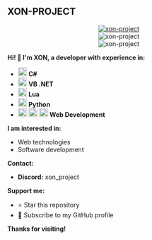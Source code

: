 ## XON-PROJECT

<div align="center">
  <a href="https://github.com/xon-project">
    <img src="https://github-readme-stats.vercel.app/api?username=xon-project&show_icons=true&theme=tokyonight&count_private=true&hide_border=true" alt="xon-project" />
  </a>
  <br />
  <img src="https://github-readme-stats.vercel.app/api/top-langs/?username=xon-project&layout=compact&langs_count=5&theme=tokyonight" alt="xon-project" />
  <br />
  <img src="https://komarev.com/ghpvc/?username=xon-project&label=Profile%20Views&color=0e75b6&style=flat" alt="xon-project" />
</div>

**Hi! 👋 I'm XON, a developer with experience in:**

- <img src="https://cdn.jsdelivr.net/gh/devicons/devicon/icons/csharp/csharp-original.svg" alt="C#" width="20" height="20"/> **C#**
- <img src="https://cdn.jsdelivr.net/gh/devicons/devicon/icons/dot-net/dot-net-original.svg" alt=".NET" width="20" height="20"/> **VB .NET**
- <img src="https://cdn.jsdelivr.net/gh/devicons/devicon/icons/lua/lua-original.svg" alt="Lua" width="20" height="20"/> **Lua**
- <img src="https://cdn.jsdelivr.net/gh/devicons/devicon/icons/python/python-original.svg" alt="Python" width="20" height="20"/> **Python**
- <img src="https://cdn.jsdelivr.net/gh/devicons/devicon/icons/html5/html5-original.svg" alt="HTML5" width="20" height="20"/> <img src="https://cdn.jsdelivr.net/gh/devicons/devicon/icons/css3/css3-original.svg" alt="CSS3" width="20" height="20"/> <img src="https://cdn.jsdelivr.net/gh/devicons/devicon/icons/javascript/javascript-original.svg" alt="JavaScript" width="20" height="20"/> **Web Development** 

**I am interested in:**

- Web technologies
- Software development

**Contact:**

- **Discord:** xon_project

**Support me:**

- ⭐ Star this repository
- 🤝 Subscribe to my GitHub profile

**Thanks for visiting!**
